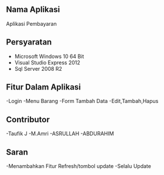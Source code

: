 ## Nama Aplikasi
  Aplikasi Pembayaran

## Persyaratan
  - Microsoft Windows 10 64 Bit
  - Visual Studio Express 2012
  - Sql Server 2008 R2


## Fitur Dalam Aplikasi
   -Login
   -Menu Barang
   -Form Tambah Data
   -Edit,Tambah,Hapus
## Contributor
   -Taufik J
   -M.Amri
   -ASRULLAH
   -ABDURAHIM
## Saran
  -Menambahkan Fitur Refresh/tombol update
  -Selalu Update

